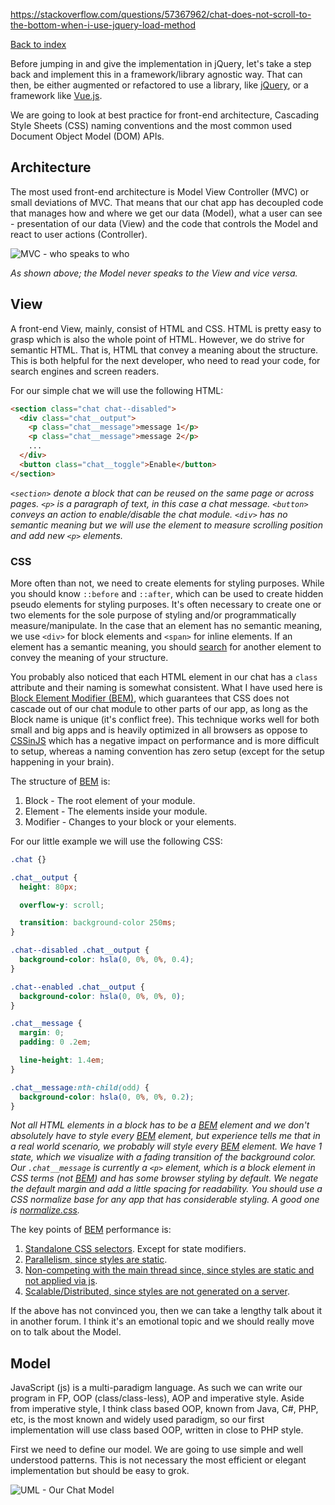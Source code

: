 https://stackoverflow.com/questions/57367962/chat-does-not-scroll-to-the-bottom-when-i-use-jquery-load-method

[Back to index](../README.md)

Before jumping in and give the implementation in jQuery, let's
take a step back and implement this in a framework/library
agnostic way. That can then, be either augmented or refactored to
use a library, like [jQuery][jquery], or a framework like
[Vue.js][vuejs].

We are going to look at best practice for front-end architecture,
Cascading Style Sheets (CSS) naming conventions and
the most common used Document Object Model (DOM) APIs.


## Architecture

The most used front-end architecture is Model View Controller
(MVC) or small deviations of MVC.
That means that our chat app has decoupled code that manages
how and where we get our data (Model), what a user can see -
presentation of our data (View) and the code that controls the Model and react to user actions (Controller).

![][mvc]

_As shown above; the Model never speaks to the View and vice versa._


## View

A front-end View, mainly, consist of HTML and CSS.
HTML is pretty easy to grasp which is also the whole point of
HTML.
However, we do strive for semantic HTML. That is, HTML that
convey a meaning about the structure. This is both helpful for
the next developer, who need to read your code, for search
engines and screen readers.

For our simple chat we will use the following HTML:

```html
<section class="chat chat--disabled">
  <div class="chat__output">
    <p class="chat__message">message 1</p>
    <p class="chat__message">message 2</p>
    ...
  </div>
  <button class="chat__toggle">Enable</button>
</section>
```

_`<section>` denote a block that can be reused on the same page
or across pages. `<p>` is a paragraph of text, in this case a
chat message. `<button>` conveys an action to enable/disable the
chat module. `<div>` has no semantic meaning but we will use the
element to measure scrolling position and add new `<p>` elements._


### CSS

More often than not, we need to create elements for styling
purposes. While you should know `::before` and `::after`, which
can be used to create hidden pseudo elements for styling purposes.
It's often necessary to create one or two elements for the sole purpose
of styling and/or programmatically measure/manipulate. In the case
that an element has no semantic meaning, we use `<div>` for block
elements and `<span>` for inline elements. If an element has a
semantic meaning, you should [search][html] for another element to
convey the meaning of your structure.

You probably also noticed that each HTML element in our chat has a
`class` attribute and their naming is somewhat consistent.
What I have used here is
[Block Element Modifier (BEM)][bem],
which guarantees that CSS does not cascade out of our chat module
to other parts of our app, as long as the Block name is unique
(it's conflict free).
This technique works well for both small and big apps and is
heavily optimized in all browsers as oppose to [CSSinJS][CSSinJS]
which has a negative impact on performance and is more difficult
to setup, whereas a naming convention has zero setup (except for
the setup happening in your brain).

The structure of [BEM][bem] is:

1. Block - The root element of your module.
2. Element - The elements inside your module.
3. Modifier - Changes to your block or your elements.

For our little example we will use the following CSS:

```css
.chat {}

.chat__output {
  height: 80px;

  overflow-y: scroll;

  transition: background-color 250ms;
}

.chat--disabled .chat__output {
  background-color: hsla(0, 0%, 0%, 0.4);
}

.chat--enabled .chat__output {
  background-color: hsla(0, 0%, 0%, 0);
}

.chat__message {
  margin: 0;
  padding: 0 .2em;

  line-height: 1.4em;
}

.chat__message:nth-child(odd) {
  background-color: hsla(0, 0%, 0%, 0.2);
}
```
_Not all HTML elements in a block has to be a [BEM][bem] element
and we don't absolutely have to style every [BEM][bem] element,
but experience tells me that in a real world scenario, we probably
will style every [BEM][bem] element. We have 1 state, which we
visualize with a fading transition of the background color. Our
`.chat__message` is currently a `<p>` element, which is a block
element in CSS terms (not [BEM][bem]) and has some browser
styling by default. We negate the default margin and add a little
spacing for readability. You should use a CSS normalize base for
any app that has considerable styling. A good one is
[normalize.css][cssNormalize]._


The key points of [BEM][bem] performance is:

1. [Standalone CSS selectors][cssSelector]. Except for state
modifiers.
2. [Parallelism, since styles are static][cssParallelism].
3. [Non-competing with the main thread since, since styles are
static and not applied via js][cssMainThread].
4. [Scalable/Distributed, since styles are not generated on a server][cssServerSide].

If the above has not convinced you, then we can take a lengthy
talk about it in another forum. I think it's an emotional topic
and we should really move on to talk about the Model.


## Model

JavaScript (js) is a multi-paradigm language. As such we can
write our program in FP, OOP (class/class-less), AOP and
imperative style. Aside from imperative style, I think class
based OOP, known from Java, C#, PHP, etc, is the most known
and widely used paradigm, so our first implementation will use
class based OOP, written in close to PHP style.

First we need to define our model. We are going to use simple
and well understood patterns. This is not necessary the most
efficient or elegant implementation but should be easy to grok.

![][classDiagram]


[mvc]: ./mvc.png "MVC - who speaks to who"
[classDiagram]: ./uml-class-diagram.png "UML - Our Chat Model"

[jquery]: https://api.jquery.com/
[vuejs]: https://vuejs.org
[html]: https://developer.mozilla.org/en-US/docs/Web/HTML/Element#Content_sectioning "List of HTML elements, with description"
[CSSinJS]: https://cssinjs.org/ "One of many CSSinJS implementations"
[bem]: http://getbem.com/naming/ "BEM naming conventions"

[cssNormalize]: https://github.com/necolas/normalize.css

[cssSelector]: https://csswizardry.com/2011/09/writing-efficient-css-selectors/ "CSS Selectors Performance"
[cssParallelism]: https://hacks.mozilla.org/2017/08/inside-a-super-fast-css-engine-quantum-css-aka-stylo/ "Multi-core CSS rendering"
[cssMainThread]: https://developer.mozilla.org/en-US/docs/Tools/Performance/Scenarios/Intensive_JavaScript "All js blocks the browser - the question is for how long?"
[cssServerSide]: https://cssinjs.org/server-side-rendering?v=v10.0.0-alpha.24 "Since a browsers do work on a user's machine,
it does not matter if you have 1 or 1.000.000 simultaneous
users, but if you move the same work to your server, it DOES
matter, if you have to do the same work 1 or 1.000.000 times!"
